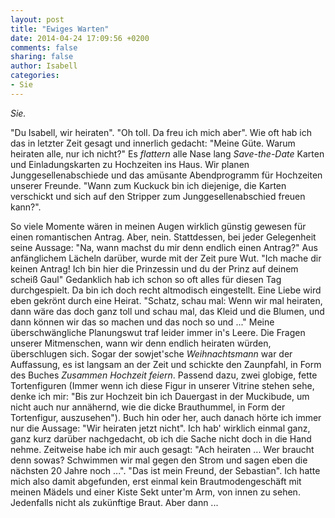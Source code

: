 ```yaml
---
layout: post
title: "Ewiges Warten"
date: 2014-04-24 17:09:56 +0200
comments: false
sharing: false
author: Isabell
categories:
- Sie
---
```


*Sie.*  

"Du Isabell, wir heiraten". "Oh toll. Da freu ich mich aber". Wie oft hab ich das in letzter Zeit gesagt und innerlich gedacht: "Meine Güte. Warum heiraten alle, nur ich nicht?" Es *flattern* alle Nase lang *Save-the-Date* Karten und Einladungskarten zu Hochzeiten ins Haus. Wir planen Junggesellenabschiede und das amüsante Abendprogramm für Hochzeiten unserer Freunde. "Wann zum Kuckuck bin ich diejenige, die Karten verschickt und sich auf den Stripper zum Junggesellenabschied freuen kann?".

<!-- more -->

So viele Momente wären in meinen Augen wirklich günstig gewesen für einen romantischen Antrag. Aber, nein. Stattdessen, bei jeder Gelegenheit seine Aussage: "Na, wann machst du mir denn endlich einen Antrag?" Aus anfänglichem Lächeln darüber, wurde mit der Zeit pure Wut. "Ich mache dir keinen Antrag! Ich bin hier die Prinzessin und du der Prinz auf deinem scheiß Gaul" Gedanklich hab ich schon so oft alles für diesen Tag durchgespielt. Da bin ich doch recht altmodisch eingestellt. Eine Liebe wird eben gekrönt durch eine Heirat. "Schatz, schau mal: Wenn wir mal heiraten, dann wäre das doch ganz toll und schau mal, das Kleid und die Blumen, und dann können wir das so machen und das noch so und ..." Meine überschwängliche Planungswut traf leider immer in's Leere. Die Fragen unserer Mitmenschen, wann wir denn endlich heiraten würden, überschlugen sich. Sogar der sowjet'sche *Weihnachtsmann* war der Auffassung, es ist langsam an der Zeit und schickte den Zaunpfahl, in Form des Buches *Zusammen Hochzeit feiern*. Passend dazu, zwei globige, fette Tortenfiguren (Immer wenn ich diese Figur in unserer Vitrine stehen sehe, denke ich mir: "Bis zur Hochzeit bin ich Dauergast in der Muckibude, um nicht auch nur annähernd, wie die dicke Brauthummel, in Form der Tortenfigur, auszusehen"). Buch hin oder her, auch danach hörte ich immer nur die Aussage: "Wir heiraten jetzt nicht". Ich hab' wirklich einmal ganz, ganz kurz darüber nachgedacht, ob ich die Sache nicht doch in die Hand nehme. Zeitweise habe ich mir auch gesagt: "Ach heiraten ... Wer braucht denn sowas? Schwimmen wir mal gegen den Strom und sagen eben die nächsten 20 Jahre noch ...". "Das ist mein Freund, der Sebastian". Ich hatte mich also damit abgefunden, erst einmal kein Brautmodengeschäft mit meinen Mädels und einer Kiste Sekt unter'm Arm, von innen zu sehen. Jedenfalls nicht als zukünftige Braut. Aber dann ...
